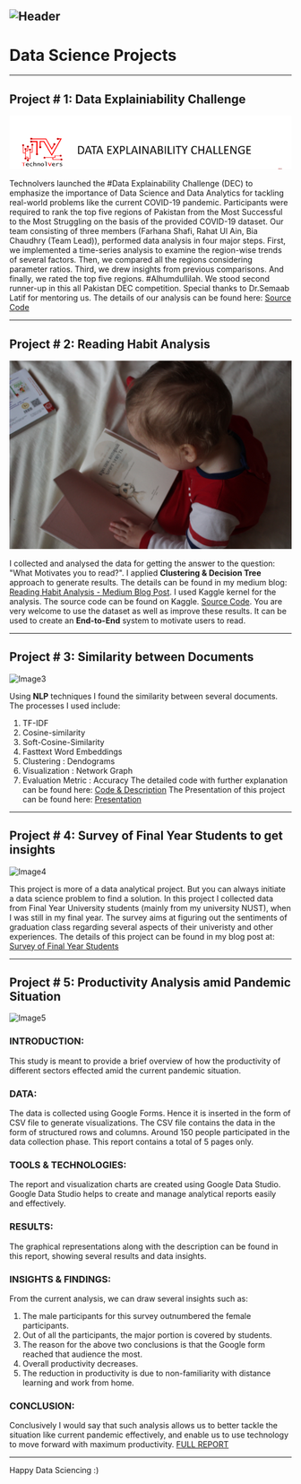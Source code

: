 ![Header](https://cdn.pixabay.com/photo/2017/11/07/08/05/binary-2925964_960_720.jpg)
---
# Data Science Projects

---

## Project # 1: Data Explainiability Challenge 
![Image1](images/title.PNG)

Technolvers launched the #Data Explainability Challenge (DEC) to emphasize the importance of Data Science and Data Analytics for tackling real-world problems like the current COVID-19 pandemic. Participants were required to rank the top five regions of Pakistan from the Most Successful to the Most Struggling on the basis of the provided COVID-19 dataset.
Our team consisting of three members (Farhana Shafi, Rahat Ul Ain, Bia Chaudhry (Team Lead)), performed data analysis in four major steps. First, we implemented a time-series analysis to examine the region-wise trends of several factors. Then, we compared all the regions considering parameter ratios. Third, we drew insights from previous comparisons. And finally, we rated the top five regions.  #Alhumdullilah. We stood second runner-up in this all Pakistan DEC competition. Special thanks to Dr.Semaab Latif for mentoring us.
The details of our analysis can be found here: [Source Code](https://github.com/BiaChaudhry/DEC_Competition_COVID_19_Analysis/blob/master/Farhana_Rahat_Bia_DEC260411_Data_Video_Comp.ipynb)

---

## Project # 2: Reading Habit Analysis
![Image2](images/read.jpg)

I collected and analysed the data for getting the answer to the question: "What Motivates you to read?". I applied **Clustering & Decision Tree** approach to generate results. The details can be found in my medium blog: [Reading Habit Analysis - Medium Blog Post](https://medium.com/@biach1312/reading-habit-analysis-895f78865bb0). I used Kaggle kernel for the analysis. The source code can be found on Kaggle. [Source Code](https://www.kaggle.com/biach1312/kernel-reading-habit-analysis). You are very welcome to use the dataset as well as improve these results. It can be used to create an **End-to-End** system to motivate users to read. 

---

## Project # 3: Similarity between Documents
![Image3](https://cdn.pixabay.com/photo/2018/01/08/08/35/alzheimers-3068938_960_720.jpg)

Using **NLP** techniques I found the similarity between several documents. The processes I used include: 
  1. TF-IDF
  2. Cosine-similarity
  3. Soft-Cosine-Similarity
  4. Fasttext Word Embeddings
  5. Clustering : Dendograms
  6. Visualization : Network Graph
  7. Evaluation Metric : Accuracy
The detailed code with further explanation can be found here: [Code & Description](https://github.com/BiaChaudhry/Document_Similarity_NLP/blob/master/NLP_Project_Bia_Chaudhry_184055_SimilarityBetweenDocuments.ipynb)
The Presentation of this project can be found here: [Presentation](https://github.com/BiaChaudhry/Document_Similarity_NLP/blob/master/Bia_Chaudhry_ProjectPresentation.pptx)

---

## Project # 4: Survey of Final Year Students to get insights
![Image4](https://1.bp.blogspot.com/-Z8WJZ-mQ_0g/XlOp4LIsewI/AAAAAAAAAzk/ksjLzMBsZD4EAvIGGOrgqdTKCG-C_QqTQCLcBGAsYHQ/w945-h600-p-k-no-nu/dawn-1840298_1920.jpg)

This project is more of a data analytical project. But you can always initiate a data science problem to find a solution. In this project I collected data from Final Year University students (mainly from my university NUST), when I was still in my final year. The survey aims at figuring out the sentiments of graduation class regarding several aspects of their univeristy and other experiences. The details of this project can be found in my blog post at: [Survey of Final Year Students](https://seblog1312.blogspot.com/2020/02/a-survey-of-final-year-university.html)

---

## Project # 5: Productivity Analysis amid Pandemic Situation
![Image5](https://cdn.pixabay.com/photo/2016/06/03/13/57/digital-marketing-1433427_960_720.jpg)

### INTRODUCTION:
This study is meant to provide a brief overview of how the productivity of different sectors effected amid the current pandemic situation.

### DATA:
The data is collected using Google Forms. Hence it is inserted in the form of CSV file to generate visualizations.
The CSV file contains the data in the form of structured rows and columns. Around 150 people participated in the data collection phase. This report contains a total of 5 pages only.

### TOOLS & TECHNOLOGIES:
The report and visualization charts are created using Google Data Studio.
Google Data Studio helps to create and manage analytical reports easily and effectively.

### RESULTS:
The graphical representations along with the description can be found in this report, showing several results and data insights. 

### INSIGHTS & FINDINGS:
From the current analysis, we can draw several insights such as:

  1. The male participants for this survey outnumbered the female participants.
  2. Out of all the participants, the major portion is covered by students.
  3. The reason for the above two conclusions is that the Google form reached that audience the most. 
  4. Overall productivity decreases.
  5. The reduction in productivity is due to non-familiarity with distance learning and work from home.

### CONCLUSION:
Conclusively I would say that such analysis allows us to better tackle the situation like current pandemic effectively, and enable us to use technology to move forward with maximum productivity. 
[FULL REPORT](https://drive.google.com/file/d/1PDK4uhh-YfA-P0YsmjMydbO4B5_ZCb-J/view?usp=drivesdk)

---

Happy Data Sciencing :)
